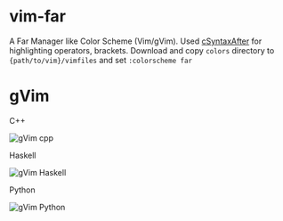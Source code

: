 # vim-far
A Far Manager like Color Scheme (Vim/gVim).
Used [cSyntaxAfter][vimorglink] for highlighting operators, brackets.
Download and copy `colors` directory to `{path/to/vim}/vimfiles` and set `:colorscheme far`

# gVim


C++

![gVim cpp](https://raw.githubusercontent.com/ssjtux/vim-far/master/img/gui-cpp.png)

Haskell

![gVim Haskell](https://raw.githubusercontent.com/ssjtux/vim-far/master/img/gui-haskell.png)

Python

![gVim Python](https://raw.githubusercontent.com/ssjtux/vim-far/master/img/gui-python.png)


[vimorglink]: (https://www.vim.org/scripts/script.php?script_id=3265)